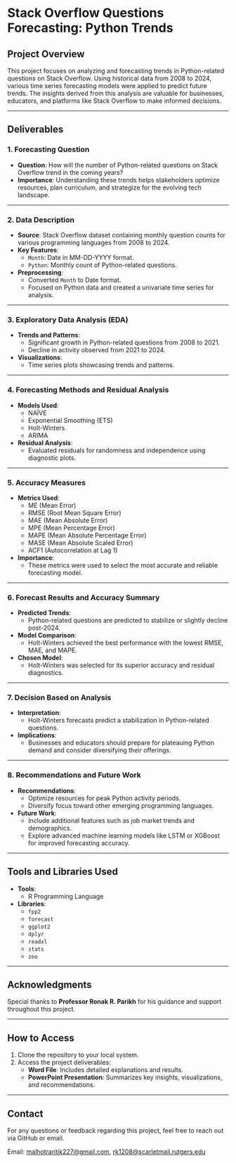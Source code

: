 # Stack Overflow Questions Forecasting: Python Trends

## **Project Overview**
This project focuses on analyzing and forecasting trends in Python-related questions on Stack Overflow. Using historical data from 2008 to 2024, various time series forecasting models were applied to predict future trends. The insights derived from this analysis are valuable for businesses, educators, and platforms like Stack Overflow to make informed decisions.

---

## **Deliverables**

### 1. **Forecasting Question**
- **Question**: How will the number of Python-related questions on Stack Overflow trend in the coming years?
- **Importance**: Understanding these trends helps stakeholders optimize resources, plan curriculum, and strategize for the evolving tech landscape.

---

### 2. **Data Description**
- **Source**: Stack Overflow dataset containing monthly question counts for various programming languages from 2008 to 2024.
- **Key Features**:
  - `Month`: Date in MM-DD-YYYY format.
  - `Python`: Monthly count of Python-related questions.
- **Preprocessing**:
  - Converted `Month` to Date format.
  - Focused on Python data and created a univariate time series for analysis.

---

### 3. **Exploratory Data Analysis (EDA)**
- **Trends and Patterns**:
  - Significant growth in Python-related questions from 2008 to 2021.
  - Decline in activity observed from 2021 to 2024.
- **Visualizations**:
  - Time series plots showcasing trends and patterns.

---

### 4. **Forecasting Methods and Residual Analysis**
- **Models Used**:
  - NAÏVE
  - Exponential Smoothing (ETS)
  - Holt-Winters
  - ARIMA
- **Residual Analysis**:
  - Evaluated residuals for randomness and independence using diagnostic plots.

---

### 5. **Accuracy Measures**
- **Metrics Used**:
  - ME (Mean Error)
  - RMSE (Root Mean Square Error)
  - MAE (Mean Absolute Error)
  - MPE (Mean Percentage Error)
  - MAPE (Mean Absolute Percentage Error)
  - MASE (Mean Absolute Scaled Error)
  - ACF1 (Autocorrelation at Lag 1)
- **Importance**:
  - These metrics were used to select the most accurate and reliable forecasting model.

---

### 6. **Forecast Results and Accuracy Summary**
- **Predicted Trends**:
  - Python-related questions are predicted to stabilize or slightly decline post-2024.
- **Model Comparison**:
  - Holt-Winters achieved the best performance with the lowest RMSE, MAE, and MAPE.
- **Chosen Model**:
  - Holt-Winters was selected for its superior accuracy and residual diagnostics.

---

### 7. **Decision Based on Analysis**
- **Interpretation**:
  - Holt-Winters forecasts predict a stabilization in Python-related questions.
- **Implications**:
  - Businesses and educators should prepare for plateauing Python demand and consider diversifying their offerings.

---

### 8. **Recommendations and Future Work**
- **Recommendations**:
  - Optimize resources for peak Python activity periods.
  - Diversify focus toward other emerging programming languages.
- **Future Work**:
  - Include additional features such as job market trends and demographics.
  - Explore advanced machine learning models like LSTM or XGBoost for improved forecasting accuracy.

---

## **Tools and Libraries Used**
- **Tools**:
  - R Programming Language
- **Libraries**:
  - `fpp2`
  - `forecast`
  - `ggplot2`
  - `dplyr`
  - `readxl`
  - `stats`
  - `zoo`

---

## **Acknowledgments**
Special thanks to **Professor Ronak R. Parikh** for his guidance and support throughout this project.

---

## **How to Access**
1. Clone the repository to your local system.
2. Access the project deliverables:
   - **Word File**: Includes detailed explanations and results.
   - **PowerPoint Presentation**: Summarizes key insights, visualizations, and recommendations.

---

## **Contact**
For any questions or feedback regarding this project, feel free to reach out via GitHub or email.

Email: malhotraritik227@gmail.com, rk1208@scarletmail.rutgers.edu
